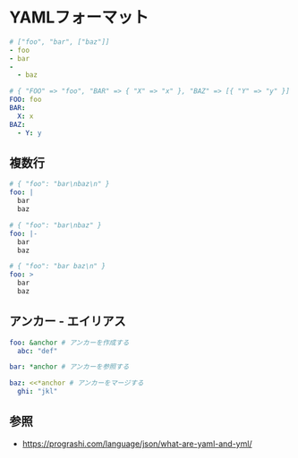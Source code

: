 # YAMLフォーマット

```yml
# ["foo", "bar", ["baz"]]
- foo
- bar
-
  - baz

# { "FOO" => "foo", "BAR" => { "X" => "x" }, "BAZ" => [{ "Y" => "y" }] }
FOO: foo
BAR:
  X: x
BAZ:
  - Y: y
```

## 複数行

```yml
# { "foo": "bar\nbaz\n" }
foo: |
  bar
  baz

# { "foo": "bar\nbaz" }
foo: |-
  bar
  baz

# { "foo": "bar baz\n" }
foo: >
  bar
  baz
```

## アンカー - エイリアス

```yml
foo: &anchor # アンカーを作成する
  abc: "def"

bar: *anchor # アンカーを参照する

baz: <<*anchor # アンカーをマージする
  ghi: "jkl"
```

## 参照
- https://prograshi.com/language/json/what-are-yaml-and-yml/
